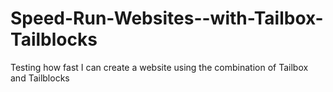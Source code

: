 # Speed-Run-Websites--with-Tailbox-Tailblocks
Testing how fast I can create a website using the combination of Tailbox and Tailblocks

